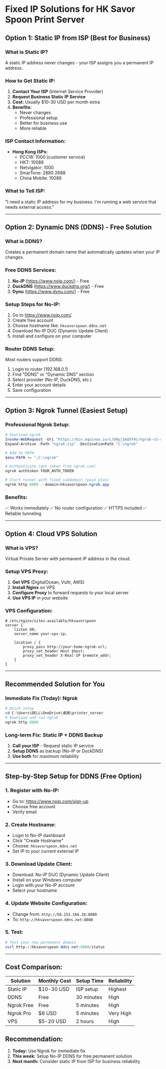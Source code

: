 # Fixed IP Solutions for HK Savor Spoon Print Server

## Option 1: Static IP from ISP (Best for Business)

### What is Static IP?
A static IP address never changes - your ISP assigns you a permanent IP address.

### How to Get Static IP:
1. **Contact Your ISP** (Internet Service Provider)
2. **Request Business Static IP Service**
3. **Cost:** Usually $10-30 USD per month extra
4. **Benefits:** 
   - Never changes
   - Professional setup
   - Better for business use
   - More reliable

### ISP Contact Information:
- **Hong Kong ISPs:**
  - PCCW: 1000 (customer service)
  - HKT: 10088
  - Netvigator: 1000
  - SmarTone: 2880 2688
  - China Mobile: 10086

### What to Tell ISP:
"I need a static IP address for my business. I'm running a web service that needs external access."

---

## Option 2: Dynamic DNS (DDNS) - Free Solution

### What is DDNS?
Creates a permanent domain name that automatically updates when your IP changes.

### Free DDNS Services:
1. **No-IP** (https://www.noip.com/) - Free
2. **DuckDNS** (https://www.duckdns.org/) - Free
3. **Dynu** (https://www.dynu.com/) - Free

### Setup Steps for No-IP:
1. Go to https://www.noip.com/
2. Create free account
3. Choose hostname like: `hksavorspoon.ddns.net`
4. Download No-IP DUC (Dynamic Update Client)
5. Install and configure on your computer

### Router DDNS Setup:
Most routers support DDNS:
1. Login to router (192.168.0.1)
2. Find "DDNS" or "Dynamic DNS" section
3. Select provider (No-IP, DuckDNS, etc.)
4. Enter your account details
5. Save configuration

---

## Option 3: Ngrok Tunnel (Easiest Setup)

### Professional Ngrok Setup:
```powershell
# Download ngrok
Invoke-WebRequest -Uri "https://bin.equinox.io/c/bNyj1mQVY4c/ngrok-v3-stable-windows-amd64.zip" -OutFile "ngrok.zip"
Expand-Archive -Path "ngrok.zip" -DestinationPath "C:\ngrok"

# Add to PATH
$env:PATH += ";C:\ngrok"

# Authenticate (get token from ngrok.com)
ngrok authtoken YOUR_AUTH_TOKEN

# Start tunnel with fixed subdomain (paid plan)
ngrok http 8080 --domain=hksavorspoon.ngrok.app
```

### Benefits:
✅ Works immediately
✅ No router configuration
✅ HTTPS included
✅ Reliable tunneling

---

## Option 4: Cloud VPS Solution

### What is VPS?
Virtual Private Server with permanent IP address in the cloud.

### Setup VPS Proxy:
1. **Get VPS** (DigitalOcean, Vultr, AWS)
2. **Install Nginx** on VPS
3. **Configure Proxy** to forward requests to your local server
4. **Use VPS IP** in your website

### VPS Configuration:
```nginx
# /etc/nginx/sites-available/hksavorspoon
server {
    listen 80;
    server_name your-vps-ip;
    
    location / {
        proxy_pass http://your-home-ngrok-url;
        proxy_set_header Host $host;
        proxy_set_header X-Real-IP $remote_addr;
    }
}
```

---

## Recommended Solution for You

### Immediate Fix (Today): Ngrok
```powershell
# Quick setup
cd C:\Users\DELL\OneDrive\桌面\printer_server
# Download and run ngrok
ngrok http 8080
```

### Long-term Fix: Static IP + DDNS Backup
1. **Call your ISP** - Request static IP service
2. **Setup DDNS** as backup (No-IP or DuckDNS)
3. **Use both** for maximum reliability

---

## Step-by-Step Setup for DDNS (Free Option)

### 1. Register with No-IP:
- Go to: https://www.noip.com/sign-up
- Choose free account
- Verify email

### 2. Create Hostname:
- Login to No-IP dashboard
- Click "Create Hostname"
- Choose: `hksavorspoon.ddns.net`
- Set IP to your current external IP

### 3. Download Update Client:
- Download: No-IP DUC (Dynamic Update Client)
- Install on your Windows computer
- Login with your No-IP account
- Select your hostname

### 4. Update Website Configuration:
- Change from: `http://58.153.166.26:8080`
- To: `http://hksavorspoon.ddns.net:8080`

### 5. Test:
```powershell
# Test your new permanent domain
curl http://hksavorspoon.ddns.net:8080/status
```

---

## Cost Comparison:

| Solution | Monthly Cost | Setup Time | Reliability |
|----------|-------------|------------|-------------|
| Static IP | $10-30 USD | ISP setup | Highest |
| DDNS | Free | 30 minutes | High |
| Ngrok Free | Free | 5 minutes | High |
| Ngrok Pro | $8 USD | 5 minutes | Very High |
| VPS | $5-20 USD | 2 hours | High |

## Recommendation:
1. **Today:** Use Ngrok for immediate fix
2. **This week:** Setup No-IP DDNS for free permanent solution
3. **Next month:** Consider static IP from ISP for business reliability
